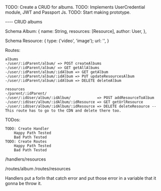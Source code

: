 TODO: Create a CRUD for albums.
TODO: Implements UserCredential module, JWT and Passport Js.
TODO: Start making prototype.

---- CRUD albums

Schema Album: {
    name: String,
    resources: [Resource],
    author: User,
},

Schema Resource: {
    type: ('video', 'image');
    url: '',
}


Routes:

    albums
    -/user/:idParent/album/ => POST createAlbums
    -/user/:idParent/album/ => GET getAllAlbums
    -/user/:idParent/album/:idAlbum => GET getAlbum
    -/user/:idParent/album/:idAlbum => PUT updateResourcesAlbum
    -/user/:idParent/album/:idAlbum => DELETE deleteAlbum

    resources
    -/parent/:idParent/
    -/user/:idUser/album/:idAlbum/            => POST addResourceToAlbum
    -/user/:idUser/album/:idAlbum/:idResource => GET getUrlResource
    -/user/:idUser/album/:idAlbum/:idResource => DELETE deleteResource -- This route has to go to the CDN and delete there too.

TODos:

    TODO: Create Handler
        Happy Path Tested
        Bad Path Tested
    TODO: Create Routes
        Happy Path Tested
        Bad Path Tested


/handlers/resources

/routes/album
/routes/resources


Handlers put a forIn that catch error and put those error in a variable that it gonna be throw it.